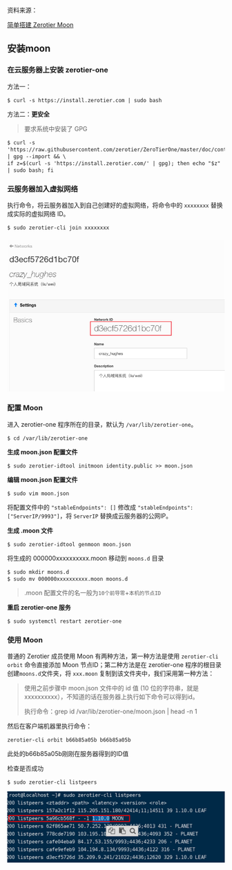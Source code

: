 资料来源：

[简单搭建 Zerotier Moon ](https://tvtv.fun/vps/001.html)



## 安装moon

###  在云服务器上安装 zerotier-one

方法一：

~~~~shell
$ curl -s https://install.zerotier.com | sudo bash
~~~~

方法二：**更安全**

> 要求系统中安装了 GPG

~~~~shell
$ curl -s 'https://raw.githubusercontent.com/zerotier/ZeroTierOne/master/doc/contact%40zerotier.com.gpg' | gpg --import && \
if z=$(curl -s 'https://install.zerotier.com/' | gpg); then echo "$z" | sudo bash; fi
~~~~

### 云服务器加入虚拟网络

执行命令，将云服务器加入到自己创建好的虚拟网络，将命令中的 `xxxxxxxx` 替换成实际的虚拟网络 ID。

```shell
$ sudo zerotier-cli join xxxxxxxx
```

#### 

![](large/e6c9d24ely1h3ep50y37ij20ne0gcq3i.jpg ':size=60%')

### 配置 Moon

进入 zerotier-one 程序所在的目录，默认为 `/var/lib/zerotier-one`。

```Shell
$ cd /var/lib/zerotier-one
```

**生成 moon.json 配置文件**

```Shell
$ sudo zerotier-idtool initmoon identity.public >> moon.json
```

**编辑 moon.json 配置文件**

```Shell
$ sudo vim moon.json
```

将配置文件中的 `"stableEndpoints": []` 修改成 `"stableEndpoints": ["ServerIP/9993"]`，将 `ServerIP` 替换成云服务器的公网IP。

**生成 .moon 文件**

```Shell
$ sudo zerotier-idtool genmoon moon.json
```

将生成的 000000xxxxxxxxxx.moon 移动到 `moons.d` 目录

```Shell
$ sudo mkdir moons.d
$ sudo mv 000000xxxxxxxxxx.moon moons.d
```

> .moon 配置文件的名一般为`10个前导零`+`本机的节点ID`

**重启 zerotier-one 服务**

```Shell
$ sudo systemctl restart zerotier-one
```

### 使用 Moon

普通的 Zerotier 成员使用 Moon 有两种方法，第一种方法是使用 `zerotier-cli orbit` 命令直接添加 Moon 节点ID；第二种方法是在 zerotier-one 程序的根目录创建`moons.d`文件夹，将 `xxx.moon` 复制到该文件夹中，我们采用第一种方法：


>  使用之前步骤中 moon.json 文件中的 id 值 (10 位的字符串，就是xxxxxxxxxx），不知道的话在服务器上执行如下命令可以得到id。
>
>  执行命令：grep id /var/lib/zerotier-one/moon.json | head -n 1

然后在客户端机器里执行命令：

```Shell
zerotier-cli orbit b66b85a05b b66b85a05b
```

此处的b66b85a05b刚刚在服务器得到的ID值

检查是否成功

~~~~shell
$ sudo zerotier-cli listpeers
~~~~

![](large/e6c9d24ely1h3eq16ym99j20ti09ogon.jpg ':size=60%')









